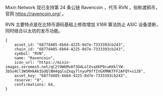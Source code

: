Mixin Network 现已支持第 24 条公链 Ravencoin ，代币 RVN ，俗称渡鸦币，官网  https://ravencoin.org/ 。

RVN 主要特点是在比特币源码基础上修改增加 X16R 算法防止 ASIC 设备垄断，同时结合以太坊的发币功能。

```
{
    asset_id: "6877d485-6b64-4225-8d7e-7333393cb243",
    chain_id: "6877d485-6b64-4225-8d7e-7333393cb243",
    symbol: "RVN",
    name: "Ravencoin",
    icon_url: "https://mixin-images.zeromesh.net/qC2t9WkMv8f3O4LolVvaXKP9cuHXklYW-3bSu4Cl3WSRHkAkIGdQlBH4qqluZxqy7lnyuP9ffIVGXMNKTFF2AFQY=s128",
    asset_key: "6877d485-6b64-4225-8d7e-7333393cb243",
    reserve: "0",
    confirmations: 64,
}
```